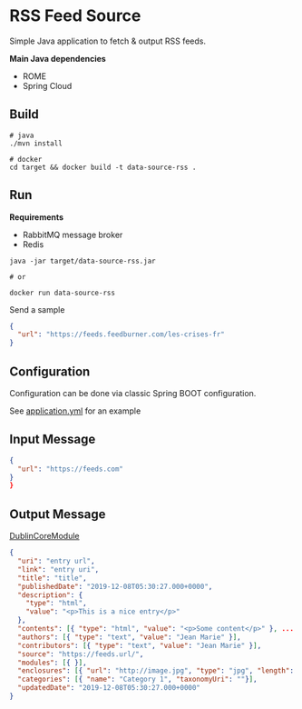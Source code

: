 # RSS Feed Source

Simple Java application to fetch & output RSS feeds.

**Main Java dependencies**
- ROME
- Spring Cloud

## Build

```
# java
./mvn install

# docker
cd target && docker build -t data-source-rss .
```

## Run

**Requirements**
- RabbitMQ message broker
- Redis

```
java -jar target/data-source-rss.jar

# or

docker run data-source-rss
```

Send a sample

```json
{
  "url": "https://feeds.feedburner.com/les-crises-fr"
}
```

## Configuration

Configuration can be done via classic Spring BOOT configuration.

See [application.yml](src/main/resources/application.yml) for an example

## Input Message

```json
{
  "url": "https://feeds.com"
}
}
```

## Output Message
[DublinCoreModule](src/main/java/fr/asso/placeholder/data/sources/rss/DublinCoreModule)
```json
{
  "uri": "entry url",
  "link": "entry uri",
  "title": "title",
  "publishedDate": "2019-12-08T05:30:27.000+0000",
  "description": {
    "type": "html",
    "value": "<p>This is a nice entry</p>"
  },
  "contents": [{ "type": "html", "value": "<p>Some content</p>" }, ... ],
  "authors": [{ "type": "text", "value": "Jean Marie" }],
  "contributors": [{ "type": "text", "value": "Jean Marie" }],
  "source": "https://feeds.url/",
  "modules": [{ }],
  "enclosures": [{ "url": "http://image.jpg", "type": "jpg", "length": "2134354"}],
  "categories": [{ "name": "Category 1", "taxonomyUri": ""}],
  "updatedDate": "2019-12-08T05:30:27.000+0000"
}
```
